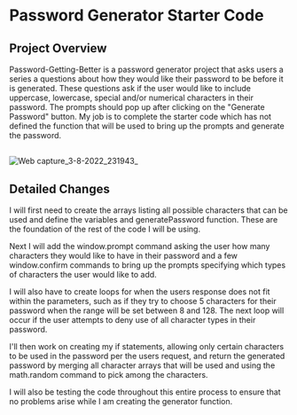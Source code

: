 # Password Generator Starter Code

## Project Overview
Password-Getting-Better is a password generator project that asks users a series a questions about how they would like their password to be before it is generated. These questions ask if the user would like to include uppercase, lowercase, special and/or numerical characters in their password. The prompts should pop up after clicking on the "Generate Password" button. My job is to complete the starter code which has not defined the function that will be used to bring up the prompts and generate the password.

##
![Web capture_3-8-2022_231943_](https://user-images.githubusercontent.com/93755640/182762347-c812da05-1b3d-4d99-a5ec-3ff3f27e1e03.jpeg)

## Detailed Changes

I will first need to create the arrays listing all possible characters that can be used and define the variables and generatePassword function. These are the foundation of the rest of the code I will be using.

Next I will add the window.prompt command asking the user how many characters they would like to have in their password and a few window.confirm commands to bring up the prompts specifying which types of characters the user would like to add.

I will also have to create loops for when the users response does not fit within the parameters, such as if they try to choose 5 characters for their password when the range will be set between 8 and 128. The next loop will occur if the user attempts to deny use of all character types in their password.

I'll then work on creating my if statements, allowing only certain characters to be used in the password per the users request, and return the generated password by merging all character arrays that will be used and using the math.random command to pick among the characters.

I will also be testing the code throughout this entire process to ensure that no problems arise while I am creating the generator function.